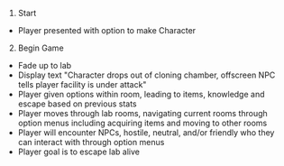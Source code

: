 1. Start
* Player presented with option to make Character

2. Begin Game
* Fade up to lab
* Display text "Character drops out of cloning chamber, offscreen NPC tells player facility is under attack"
* Player given options within room, leading to items, knowledge and escape based on previous stats
* Player moves through lab rooms, navigating current rooms through option menus including acquiring items and moving to other rooms
* Player will encounter NPCs, hostile, neutral, and/or friendly who they can interact with through option menus
* Player goal is to escape lab alive
